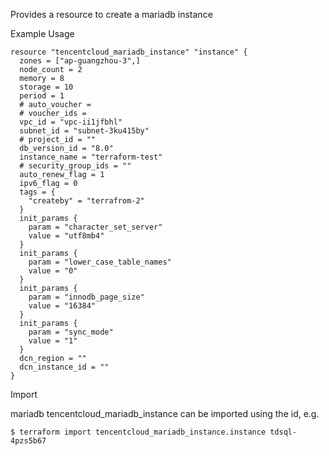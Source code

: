 Provides a resource to create a mariadb instance

Example Usage

```hcl
resource "tencentcloud_mariadb_instance" "instance" {
  zones = ["ap-guangzhou-3",]
  node_count = 2
  memory = 8
  storage = 10
  period = 1
  # auto_voucher =
  # voucher_ids =
  vpc_id = "vpc-ii1jfbhl"
  subnet_id = "subnet-3ku415by"
  # project_id = ""
  db_version_id = "8.0"
  instance_name = "terraform-test"
  # security_group_ids = ""
  auto_renew_flag = 1
  ipv6_flag = 0
  tags = {
    "createby" = "terrafrom-2"
  }
  init_params {
    param = "character_set_server"
    value = "utf8mb4"
  }
  init_params {
    param = "lower_case_table_names"
    value = "0"
  }
  init_params {
    param = "innodb_page_size"
    value = "16384"
  }
  init_params {
    param = "sync_mode"
    value = "1"
  }
  dcn_region = ""
  dcn_instance_id = ""
}
```
Import

mariadb tencentcloud_mariadb_instance can be imported using the id, e.g.
```
$ terraform import tencentcloud_mariadb_instance.instance tdsql-4pzs5b67
```